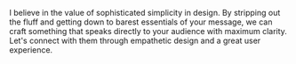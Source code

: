 <p>I believe in the value of sophisticated simplicity in design. By stripping out the fluff and getting down to barest essentials of your message, we can craft something that speaks directly to your audience with maximum clarity. Let's connect with them through empathetic design and a great user experience.</p>